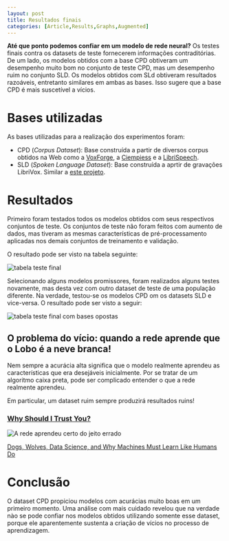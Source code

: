 ```yaml
---
layout: post
title: Resultados finais
categories: [Article,Results,Graphs,Augmented]
---
```


__Até que ponto podemos confiar em um modelo de rede neural?__ Os testes finais contra os datasets de teste fornecerem informações contraditórias. De um lado, os modelos obtidos com a base CPD obtiveram um desempenho muito bom no conjunto de teste CPD, mas um desempenho ruim no conjunto SLD. Os modelos obtidos com SLd obtiveram resultados razoáveis, entretanto similares em ambas as bases. Isso sugere que a base CPD é mais suscetível a vícios. 

# Bases utilizadas

As bases utilizadas para a realização dos experimentos foram:
- CPD (_Corpus Dataset_): Base construída a partir de diversos corpus obtidos na Web como a [VoxForge](http://www.voxforge.org/), a [Ciempiess](http://www.ciempiess.org) e a [LibriSpeech](http://www.openslr.org/12).
- SLD (_Spoken Language Dataset_): Base construída a aprtir de gravações LibriVox. Similar a [este projeto](https://github.com/tomasz-oponowicz/spoken_language_dataset/tree/a4235d4710377607f20a9b967ce3447e0c4a11a4).

# Resultados 

Primeiro foram testados todos os modelos obtidos com seus respectivos conjuntos de teste. Os conjuntos de teste não foram feitos com aumento de dados, mas tiveram as mesmas características de pré-processamento aplicadas nos demais conjuntos de treinamento e validação.

O resultado pode ser visto na tabela seguinte:

![tabela teste final](https://user-images.githubusercontent.com/34692520/64397357-8642da00-d050-11e9-9684-a62cdbc1fe3b.png)

Selecionando alguns modelos promissores, foram realizados alguns testes novamente, mas desta vez com outro dataset de teste de uma população diferente. Na verdade, testou-se os modelos CPD om os datasets SLD e vice-versa. O resultado pode ser visto a seguir:

![tabela teste final com bases opostas](https://user-images.githubusercontent.com/34692520/64397310-5e537680-d050-11e9-977e-889f18d818c0.png)

## O problema do vício: quando a rede aprende que o Lobo é a neve branca!

Nem sempre a acurácia alta significa que o modelo realmente aprendeu as características que era desejáveis inicialmente. Por se tratar de um algoritmo caixa preta, pode ser complicado entender o que a rede realmente aprendeu.

Em particular, um dataset ruim sempre produzirá resultados ruins!

### [Why Should I Trust You?](https://arxiv.org/abs/1602.04938)

![A rede aprendeu certo do jeito errado](https://hackernoon.com/hn-images/1*H6w9DUlhLSoA6-CSwLpO5Q.png)

[Dogs, Wolves, Data Science, and Why Machines Must Learn Like Humans Do](https://hackernoon.com/dogs-wolves-data-science-and-why-machines-must-learn-like-humans-do-41c43bc7f982)

# Conclusão

O dataset CPD propiciou modelos com acurácias muito boas em um primeiro momento. Uma análise com mais cuidado revelou que na verdade nào se pode confiar nos modelos obtidos utilizando somente esse dataset, porque ele aparentemente sustenta a criação de vícios no processo de aprendizagem.
